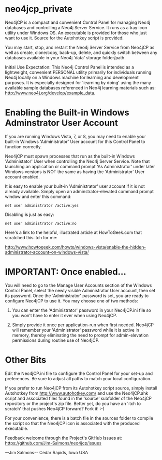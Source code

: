 neo4jcp_private
===============

Neo4jCP is a compact and convenient Control Panel for managing Neo4j databases and controlling a Neo4j Server Service. It runs as a tray icon utility under Windows OS. An executable is provided for those who just want to use it. Source for the Autohotkey script is provided.

You may start, stop, and restart the Neo4j Server Service from Neo4jCP as well as create, clone/copy, back-up, delete, and quickly switch between any databases available in your Neo4j 'data' storage folder/path.

Initial Use Expectation: This Neo4j Control Panel is intended as a lightweight, convenient PERSONAL utility primarily for individuals running Neo4j locally on a Windows machine for learning and development purposes. It is especially designed for 'learning by doing' using the many available sample databases referenced in Neo4j learning materials such as: http://www.neo4j.org/develop/example_data.

Enabling the Built-in Windows Adminstrator User Account
=======================================================

If you are running Windows Vista, 7, or 8, you may need to enable your built-in Windows 'Administrator' User account for this Control Panel to function correctly. 

Neo4jCP must spawn processes that run as the built-in Windows 'Administator' User when controlling the Neo4j Server Service. Note that launching an application or command prompt 'As Administrator' under later Windows versions is NOT the same as having the 'Administrator' User account enabled.

It is easy to enable your built-in 'Administrator' user account if it is not already available. Simply open an adminstrator-elevated command prompt window and enter this command:

```
net user administrator /active:yes
```

Disabling is just as easy:

```
net user administrator /active:no
```

Here's a link to the helpful, illustrated article at HowToGeek.com that scratched this itch for me:

http://www.howtogeek.com/howto/windows-vista/enable-the-hidden-administrator-account-on-windows-vista/

IMPORTANT: Once enabled...
==========================

You will need to go to the Manage User Accounts section of the Windows Control Panel, select the newly visible Administrator User account, then set its password. Once the 'Administrator' password is set, you are ready to configure Neo4jCP to use it. You may choose one of two methods:

1. You can enter the 'Administrator' password in your Neo4jCP.ini file so you won't have to enter it ever when using Neo4jCP.

2. Simply provide it once per application-run when first needed. Neo4jCP will remember your 'Administrator' password while it is active in memory, thereby eliminating the need to prompt for admin-elevation permissions during routine use of Neo4jCP.

Other Bits
==========

Edit the Neo4jCP.ini file to configure the Control Panel for your set-up and preferences. Be sure to adjust all paths to match your local configuration.

If you prefer to run Neo4jCP from its Autohotkey script source, simply install Autohotkey from http://www.autohotkey.com/ and use the Neo4jCP.ahk script and associated files found in the 'source' subfolder of the Neo4jCP repository or the project's zip file. Better yet, do you have an 'itch to scratch' that pushes Neo4jCP forward? Fork it! :-)

For your convenience, there is a batch file in the sources folder to compile the script so that the Neo4jCP icon is associated with the produced executable.

Feedback welcome through the Project's GitHub Issues at: https://github.com/Jim-Salmons/neo4jcp/issues

--Jim Salmons-- Cedar Rapids, Iowa USA
